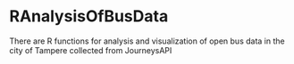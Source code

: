 # RAnalysisOfBusData
There are R functions for analysis and visualization of open bus data in the city of Tampere collected from JourneysAPI
